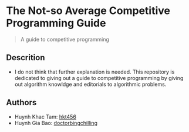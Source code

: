 # The Not-so Average Competitive Programming Guide
>A guide to competitive programming 
## Descrition
- I do not think that further explanation is needed. This repository is dedicated to giving out a guide to competitive programming by giving out algorithm knowldge and editorials to algorithmic problems.
## Authors
- Huynh Khac Tam: [hkt456](https://github.com/hkt456)
- Huynh Gia Bao: [doctorbingchilling](https://github.com/doctorbingchilling)
